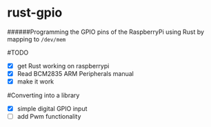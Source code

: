 # rust-gpio
######Programming the GPIO pins of the RaspberryPi using Rust by mapping to `/dev/mem`

#TODO
- [x] get Rust working on raspberrypi
- [x] Read BCM2835 ARM Peripherals manual
- [x] make it work

#Converting into a library

- [x] simple digital GPIO input
- [ ] add Pwm functionality
